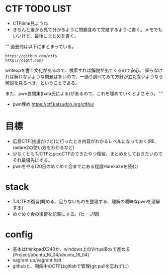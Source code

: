 # CTF TODO LIST
- CTFtime見ようね
- きちんと後から見て分かるように問題含めて完結するように書く。メモでもいいけど、最後にまとめを書く。

'''
過去問は以下にまとまっている。

    https://github.com/ctfs
    http://captf.com/

writeupを書く文化があるので、検索すれば解説が出てくるので安心。 知らなければ解けないような問題は多いので、一通り調べてみて方針が立たないようなら解説を見るべき、ということである。

また、pwn良問集(bata氏による)があるので、これを埋めていくとよさそう。
'''
- pwn埋め https://ctf.katsudon.org/ctf4u/

# 目標
- 広島CTF(抽選だけど)に行ったとき内容がわかるレベルになっておく(RE, radare2の使い方をわかるなど)
- 少なくともTJCTFとpicoCTFのできたやつ復習、まとめをしておきたいのでそれ最優先にする。
- pwnをやる(20日のめぐめぐ会までにある程度Harekazeを読む)

# stack
- TJCTFの復習(眺める、足りないものを整理する、理解の曖昧なpwnを理解する)
- めぐめぐ会の復習を記事にする。(ヒープ問)

# config
- 基本はthinkpadX240か、windows上のVirtualBoxで進める(Project/ubuntu_16_04/ubuntu_16_04)
- vagrant up/vagrant halt
- githubと、開催中のCTFはgitlabで管理(git pullを忘れずに)